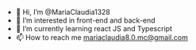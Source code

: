- 👋 Hi, I’m @MariaClaudia1328
- 👀 I’m interested in front-end and back-end
- 🌱 I’m currently learning react JS and Typescript
- 📫 How to reach me mariaclaudia8.0.mc@gmail.com

<!---
MariaClaudia1328/MariaClaudia1328 is a ✨ special ✨ repository because its `README.md` (this file) appears on your GitHub profile.
You can click the Preview link to take a look at your changes.
--->
